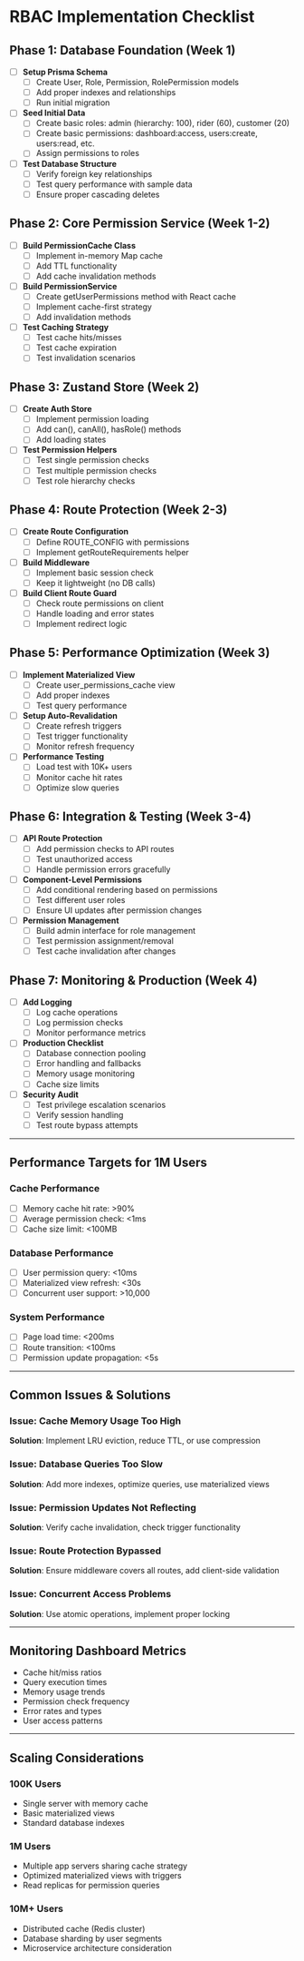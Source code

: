 # RBAC Implementation Checklist

## Phase 1: Database Foundation (Week 1)
- [ ] **Setup Prisma Schema**
  - [ ] Create User, Role, Permission, RolePermission models
  - [ ] Add proper indexes and relationships
  - [ ] Run initial migration

- [ ] **Seed Initial Data**
  - [ ] Create basic roles: admin (hierarchy: 100), rider (60), customer (20)
  - [ ] Create basic permissions: dashboard:access, users:create, users:read, etc.
  - [ ] Assign permissions to roles

- [ ] **Test Database Structure**
  - [ ] Verify foreign key relationships
  - [ ] Test query performance with sample data
  - [ ] Ensure proper cascading deletes

## Phase 2: Core Permission Service (Week 1-2)
- [ ] **Build PermissionCache Class**
  - [ ] Implement in-memory Map cache
  - [ ] Add TTL functionality
  - [ ] Add cache invalidation methods

- [ ] **Build PermissionService**
  - [ ] Create getUserPermissions method with React cache
  - [ ] Implement cache-first strategy
  - [ ] Add invalidation methods

- [ ] **Test Caching Strategy**
  - [ ] Test cache hits/misses
  - [ ] Test cache expiration
  - [ ] Test invalidation scenarios

## Phase 3: Zustand Store (Week 2)
- [ ] **Create Auth Store**
  - [ ] Implement permission loading
  - [ ] Add can(), canAll(), hasRole() methods
  - [ ] Add loading states

- [ ] **Test Permission Helpers**
  - [ ] Test single permission checks
  - [ ] Test multiple permission checks
  - [ ] Test role hierarchy checks

## Phase 4: Route Protection (Week 2-3)
- [ ] **Create Route Configuration**
  - [ ] Define ROUTE_CONFIG with permissions
  - [ ] Implement getRouteRequirements helper

- [ ] **Build Middleware**
  - [ ] Implement basic session check
  - [ ] Keep it lightweight (no DB calls)

- [ ] **Build Client Route Guard**
  - [ ] Check route permissions on client
  - [ ] Handle loading and error states
  - [ ] Implement redirect logic

## Phase 5: Performance Optimization (Week 3)
- [ ] **Implement Materialized View**
  - [ ] Create user_permissions_cache view
  - [ ] Add proper indexes
  - [ ] Test query performance

- [ ] **Setup Auto-Revalidation**
  - [ ] Create refresh triggers
  - [ ] Test trigger functionality
  - [ ] Monitor refresh frequency

- [ ] **Performance Testing**
  - [ ] Load test with 10K+ users
  - [ ] Monitor cache hit rates
  - [ ] Optimize slow queries

## Phase 6: Integration & Testing (Week 3-4)
- [ ] **API Route Protection**
  - [ ] Add permission checks to API routes
  - [ ] Test unauthorized access
  - [ ] Handle permission errors gracefully

- [ ] **Component-Level Permissions**
  - [ ] Add conditional rendering based on permissions
  - [ ] Test different user roles
  - [ ] Ensure UI updates after permission changes

- [ ] **Permission Management**
  - [ ] Build admin interface for role management
  - [ ] Test permission assignment/removal
  - [ ] Test cache invalidation after changes

## Phase 7: Monitoring & Production (Week 4)
- [ ] **Add Logging**
  - [ ] Log cache operations
  - [ ] Log permission checks
  - [ ] Monitor performance metrics

- [ ] **Production Checklist**
  - [ ] Database connection pooling
  - [ ] Error handling and fallbacks
  - [ ] Memory usage monitoring
  - [ ] Cache size limits

- [ ] **Security Audit**
  - [ ] Test privilege escalation scenarios
  - [ ] Verify session handling
  - [ ] Test route bypass attempts

---

## Performance Targets for 1M Users

### Cache Performance
- [ ] Memory cache hit rate: >90%
- [ ] Average permission check: <1ms
- [ ] Cache size limit: <100MB

### Database Performance  
- [ ] User permission query: <10ms
- [ ] Materialized view refresh: <30s
- [ ] Concurrent user support: >10,000

### System Performance
- [ ] Page load time: <200ms
- [ ] Route transition: <100ms
- [ ] Permission update propagation: <5s

---

## Common Issues & Solutions

### Issue: Cache Memory Usage Too High
**Solution**: Implement LRU eviction, reduce TTL, or use compression

### Issue: Database Queries Too Slow  
**Solution**: Add more indexes, optimize queries, use materialized views

### Issue: Permission Updates Not Reflecting
**Solution**: Verify cache invalidation, check trigger functionality

### Issue: Route Protection Bypassed
**Solution**: Ensure middleware covers all routes, add client-side validation

### Issue: Concurrent Access Problems
**Solution**: Use atomic operations, implement proper locking

---

## Monitoring Dashboard Metrics

- Cache hit/miss ratios
- Query execution times
- Memory usage trends
- Permission check frequency
- Error rates and types
- User access patterns

---

## Scaling Considerations

### 100K Users
- Single server with memory cache
- Basic materialized views
- Standard database indexes

### 1M Users  
- Multiple app servers sharing cache strategy
- Optimized materialized views with triggers
- Read replicas for permission queries

### 10M+ Users
- Distributed cache (Redis cluster)
- Database sharding by user segments
- Microservice architecture consideration